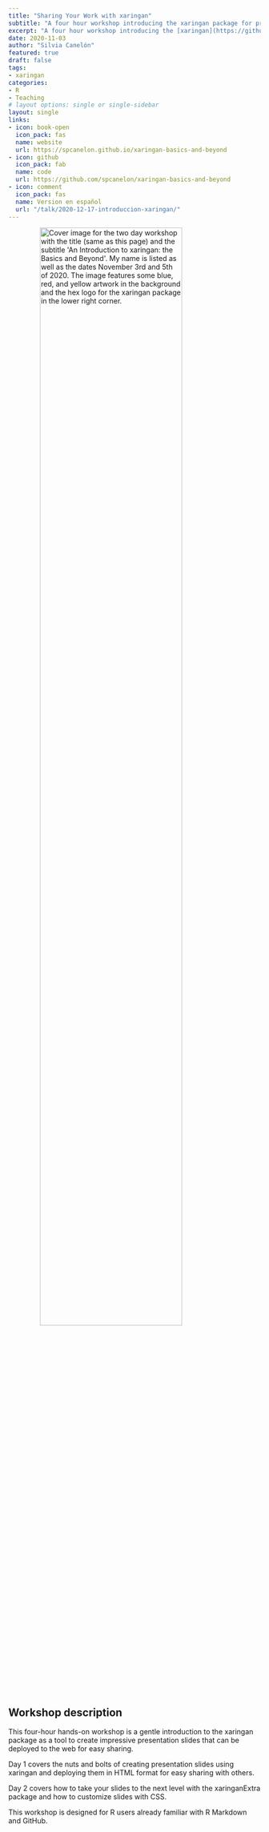 ```yaml
---
title: "Sharing Your Work with xaringan"
subtitle: "A four hour workshop introducing the xaringan package for presentations, created for the NHS-R Community 2020 Virtual Conference"
excerpt: "A four hour workshop introducing the [xaringan](https://github.com/yihui/xaringan#xaringan) package for presentations, created for the [NHS-R Community](https://nhsrcommunity.com/about/) [2020 Virtual Conference](https://nhsrcommunity.com/nhsr-conference-2020/)"
date: 2020-11-03
author: "Silvia Canelón"
featured: true
draft: false
tags:
- xaringan
categories:
- R
- Teaching
# layout options: single or single-sidebar
layout: single
links:
- icon: book-open
  icon_pack: fas
  name: website
  url: https://spcanelon.github.io/xaringan-basics-and-beyond
- icon: github
  icon_pack: fab
  name: code
  url: https://github.com/spcanelon/xaringan-basics-and-beyond
- icon: comment
  icon_pack: fas
  name: Version en español
  url: "/talk/2020-12-17-introduccion-xaringan/"
---
```


<img src="https://raw.githubusercontent.com/spcanelon/xaringan-basics-and-beyond/main/cover-image.png" title="Cover image for the two day workshop with the title (same as this page) and the subtitle 'An Introduction to xaringan: the Basics and Beyond'. My name is listed as well as the dates November 3rd and 5th of 2020. The image features some blue, red, and yellow artwork in the background and the hex logo for the xaringan package in the lower right corner." alt="Cover image for the two day workshop with the title (same as this page) and the subtitle 'An Introduction to xaringan: the Basics and Beyond'. My name is listed as well as the dates November 3rd and 5th of 2020. The image features some blue, red, and yellow artwork in the background and the hex logo for the xaringan package in the lower right corner." width="75%" style="display: block; margin: auto;" />


## Workshop description 

This four-hour hands-on workshop is a gentle introduction to the xaringan package as a tool to create impressive presentation slides that can be deployed to the web for easy sharing.

Day 1 covers the nuts and bolts of creating presentation slides using xaringan and deploying them in HTML format for easy sharing with others.

Day 2 covers how to take your slides to the next level with the xaringanExtra package and how to customize slides with CSS.

This workshop is designed for R users already familiar with R Markdown and GitHub.
